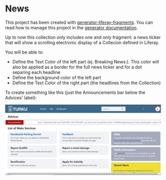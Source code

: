# News

This project has been created with [generator-liferay-fragments][1]. You can read
how to manage this project in the [generator documentation][2].

[1]: https://www.npmjs.com/package/generator-liferay-fragments
[2]: https://www.npmjs.com/package/generator-liferay-fragments#usage

Up to now this collection only includes one and only fragment: a news ticker that will show a scrolling electronic display of a Collecion defined in Liferay. 

You will be able to:

 - Define the Text Color of the left part (ej. Breaking News:). This color will also be applied as a border for the full news ticker and for a dot separing each headline
 - Define the background color of the left part
 - Define the Text Color of the right part (the headlines from the Collection)

To create something like this (just the Announcements bar below the Advices' label):

![liferayFragments](/images/NewsTicker.png)

